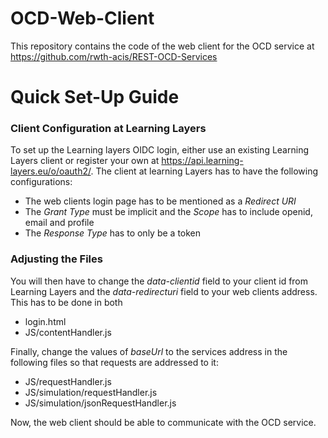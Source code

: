# OCD-Web-Client
This repository contains the code of the web client for the OCD service at https://github.com/rwth-acis/REST-OCD-Services

# Quick Set-Up Guide
### Client Configuration at Learning Layers
To set up the Learning layers OIDC login, either use an existing Learning Layers client or register your own at https://api.learning-layers.eu/o/oauth2/.
The client at learning Layers has to have the following configurations:
* The web clients login page has to be mentioned as a _Redirect URI_
* The _Grant Type_ must be implicit and the _Scope_ has to include openid, email and profile
* The _Response Type_ has to only be a token

### Adjusting the Files
You will then have to change the _data-clientid_ field to your client id from Learning Layers and the _data-redirecturi_ field to your web clients address. This has to be done in both
* login.html
* JS/contentHandler.js

Finally, change the values of _baseUrl_ to the services address in the following files so that requests are addressed to it:
* JS/requestHandler.js
* JS/simulation/requestHandler.js
* JS/simulation/jsonRequestHandler.js

Now, the web client should be able to communicate with the OCD service.
